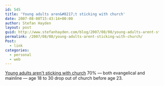 ```yaml
---
id: 545
title: 'Young adults aren&#8217;t sticking with church'
date: 2007-08-08T15:43:14+00:00
author: Stefan Hayden
layout: post
guid: http://www.stefanhayden.com/blog/2007/08/08/young-adults-arent-sticking-with-church/
permalink: /2007/08/08/young-adults-arent-sticking-with-church/
Post:
  - link
categories:
  - personal
  - web
---
```

<a href="http://thecorner.typepad.com/bc/2007/08/usa-today-young.html">Young adults aren't sticking with church</a> 70%  — both evangelical and mainline — age 18 to 30 drop out of church before age 23.